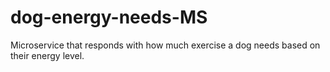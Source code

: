 # dog-energy-needs-MS
Microservice that responds with how much exercise a dog needs based on their energy level.
